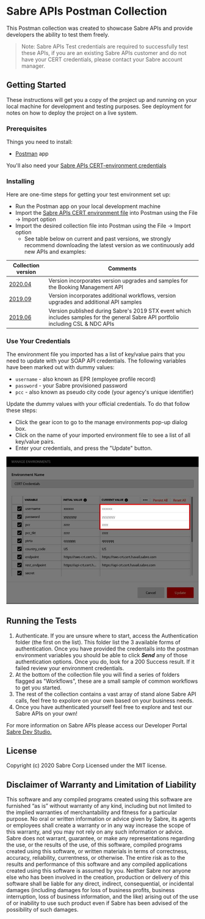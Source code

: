 
# Sabre APIs Postman Collection

This Postman collection was created to showcase Sabre APIs and provide developers the ability to test them freely.

> Note: Sabre APIs Test credentials are required to successfully test these APIs, if you are an existing Sabre APIs customer and do not have your CERT credentials, please contact your Sabre account manager.

## Getting Started

These instructions will get you a copy of the project up and running on your local machine for development and testing purposes. See deployment for notes on how to deploy the project on a live system.

### Prerequisites

Things you need to install:

* [Postman](https://www.postman.com/) app

You'll also need your  [Sabre APIs CERT-environment credentials](https://developer.sabre.com/resources/getting_started_with_sabre_apis/)

### Installing

Here are one-time steps for getting your test environment set up:

* Run the Postman app on your local development machine 
* Import the [Sabre APIs CERT environment file](./Sabre_APIs_CERT.postman_environment.json) into Postman using the File -> Import option
* Import the desired collection file into Postman using the File -> Import option 
  * See table below on current and past versions, we strongly recommend downloading the latest version as we continuously add new APIs and examples:

| Collection version | Comments |
| - | - | 
| [2020.04](./Sabre_APIs_v2020.04.postman_collection.json) | Version incorporates version upgrades and samples for the Booking Management API | 
| [2019.09](./Sabre_APIs_v2019.09.postman_collection.json) | Version incorporates additional workflows, version upgrades and additional API samples |
| [2019.06](./STX_2019.postman_collection.json) | Version published during Sabre's 2019 STX event which includes samples for the general Sabre API portfolio including CSL & NDC APIs | 



### Use Your Credentials

The environment file you imported has a list of key/value pairs that you need to update with your SOAP API credentials. The following variables have been marked out with dummy values:
 
  * `username` - also known as EPR (employee profile record)    
  * `password` - your Sabre provisioned password
  * `pcc` - also known as pseudo city code (your agency's unique identifier)

Update the dummy values with your official credentials. To do that follow these steps:

  * Click the gear icon to go to the manage environments pop-up dialog box.
  * Click on the name of your imported environment file to see a list of all key/value pairs.
  * Enter your credentials, and press the "Update" button.    

![environment variables](./postman_environ_vars.jpg)

## Running the Tests

1. Authenticate. If you are unsure where to start, access the Authentication folder (the first on the list). This folder list the 3 available forms of authentication. Once you have provided the credentails into the postman environment variables you should be able to click ***Send*** any of those authentication options. Once you do, look for a 200 Success result. If it failed review your environment credentials.
2. At the bottom of the collection file you will find a series of folders flagged as "Workflows", these are a small sample of common workflows to get you started.
3. The rest of the collection contains a vast array of stand alone Sabre API calls, feel free to expolore on your own based on your business needs.
4. Once you have authenticated yourself feel free to explore and test our Sabre APIs on your own! 

For more information on Sabre APIs please access our Developer Portal [Sabre Dev Studio.](https://developer.sabre.com/) 

## License

Copyright (c) 2020 Sabre Corp Licensed under the MIT license.

## Disclaimer of Warranty and Limitation of Liability

This software and any compiled programs created using this software are furnished “as is” without warranty of any kind, including but not limited to the implied warranties of merchantability and fitness for a particular purpose. No oral or written information or advice given by Sabre, its agents or employees shall create a warranty or in any way increase the scope of this warranty, and you may not rely on any such information or advice.
Sabre does not warrant, guarantee, or make any representations regarding the use, or the results of the use, of this software, compiled programs created using this software, or written materials in terms of correctness, accuracy, reliability, currentness, or otherwise. The entire risk as to the results and performance of this software and any compiled applications created using this software is assumed by you. Neither Sabre nor anyone else who has been involved in the creation, production or delivery of this software shall be liable for any direct, indirect, consequential, or incidental damages (including damages for loss of business profits, business interruption, loss of business information, and the like) arising out of the use of or inability to use such product even if Sabre has been advised of the possibility of such damages.
